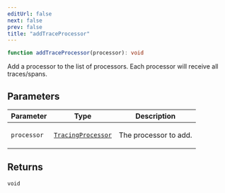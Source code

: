 ```yaml
---
editUrl: false
next: false
prev: false
title: "addTraceProcessor"
---
```


```ts
function addTraceProcessor(processor): void
```

Add a processor to the list of processors. Each processor will receive all traces/spans.

## Parameters

<table>
<thead>
<tr>
<th>Parameter</th>
<th>Type</th>
<th>Description</th>
</tr>
</thead>
<tbody>
<tr>
<td>

`processor`

</td>
<td>

[`TracingProcessor`](/openai-agents-js/openai/agents/interfaces/tracingprocessor/)

</td>
<td>

The processor to add.

</td>
</tr>
</tbody>
</table>

## Returns

`void`
